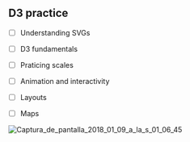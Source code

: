 ## D3 practice

* [ ] Understanding SVGs

- [ ] D3 fundamentals 

* [ ] Praticing scales 

- [ ] Animation and interactivity 

* [ ] Layouts

- [ ] Maps

<img src="https://image.ibb.co/n0yu2R/Captura_de_pantalla_2018_01_09_a_la_s_01_06_45.png" alt="Captura_de_pantalla_2018_01_09_a_la_s_01_06_45" border="0">
